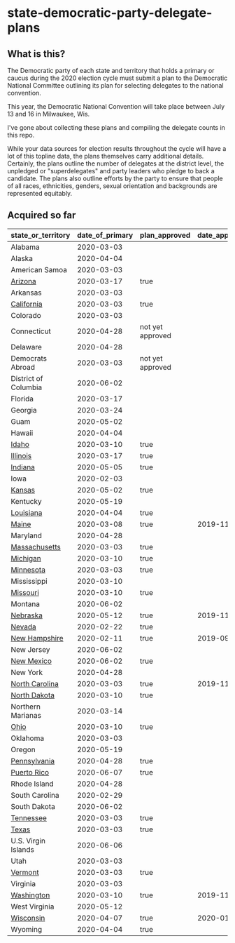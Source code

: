 state-democratic-party-delegate-plans
=====================================

## What is this?

The Democratic party of each state and territory that holds a primary or caucus during the 2020 election cycle must submit a plan to the Democratic National Committee outlining its plan for selecting delegates to the national convention.

This year, the Democratic National Convention will take place between July 13 and 16 in Milwaukee, Wis.

I've gone about collecting these plans and compiling the delegate counts in this repo.

While your data sources for election results throughout the cycle will have a lot of this topline data, the plans themselves carry additional details. Certainly, the plans outline the number of delegates at the district level, the unpledged or "superdelegates" and party leaders who pledge to back a candidate. The plans also outline efforts by the party to ensure that people of all races, ethnicities, genders, sexual orientation and backgrounds are represented equitably.

## Acquired so far

| state_or_territory   | date_of_primary | plan_approved    | date_approved | total_delegates |
|----------------------|-----------------|------------------|---------------|-----------------|
| Alabama              | 2020-03-03      |                  |               |                 |
| Alaska               | 2020-04-04      |                  |               |                 |
| American Samoa       | 2020-03-03      |                  |               |                 |
| [Arizona](delegate-plans/04-arizona-2020-delegate-selection-plan.pdf)              | 2020-03-17      | true             |               | 78              |
| Arkansas             | 2020-03-03      |                  |               |                 |
| [California](delegate-plans/06-california-2020-delegate-selection-plan.pdf)           | 2020-03-03      | true             |               | 495             |
| Colorado             | 2020-03-03      |                  |               |                 |
| Connecticut          | 2020-04-28      | not yet approved |               |                 |
| Delaware             | 2020-04-28      |                  |               |                 |
| Democrats Abroad     | 2020-03-03      | not yet approved |               |                 |
| District of Columbia | 2020-06-02      |                  |               |                 |
| Florida              | 2020-03-17      |                  |               |                 |
| Georgia              | 2020-03-24      |                  |               |                 |
| Guam                 | 2020-05-02      |                  |               |                 |
| Hawaii               | 2020-04-04      |                  |               |                 |
| [Idaho](delegate-plans/16-idaho-2020-delegate-selection-plan.pdf)                | 2020-03-10      | true             |               | 25              |
| [Illinois](delegate-plans/16-illinois-2020-delegate-selection-plan.pdf)             | 2020-03-17      | true             |               | 184             |
| [Indiana](delegate-plans/18-indiana-2020-delegate-selection-plan.pdf)              | 2020-05-05      | true             |               | 77              |
| Iowa                 | 2020-02-03      |                  |               |                 |
| [Kansas](delegate-plans/20-kansas-2020-delegate-selection-plan.pdf)               | 2020-05-02      | true             |               | 45              |
| Kentucky             | 2020-05-19      |                  |               |                 |
| [Louisiana](delegate-plans/22-louisiana-2020-delegate-selection-plan.pdf)            | 2020-04-04      | true             |               | 61              |
| [Maine](delegate-plans/23-maine-2020-delegate-selection-plan.pdf)                | 2020-03-08      | true             | 2019-11-12    | 32              |
| Maryland             | 2020-04-28      |                  |               |                 |
| [Massachusetts](delegate-plans/25-mass-2020-delegate-selection-plan.pdf)        | 2020-03-03      | true             |               | 114             |
| [Michigan](delegate-plans/26-michigan-2020-delegate-selection-plan.pdf)             | 2020-03-10      | true             |               | 147             |
| [Minnesota](delegate-plans/27-minnesota-2020-delegate-selection-plan.pdf)            | 2020-03-03      | true             |               | 91              |
| Mississippi          | 2020-03-10      |                  |               |                 |
| [Missouri](delegate-plans/29-missouri-2020-delegate-selection-plan.pdf)             | 2020-03-10      | true             |               | 78              |
| Montana              | 2020-06-02      |                  |               |                 |
| [Nebraska](delegate-plans/31-nebraska-2020-delegate-selection-plan.pdf)             | 2020-05-12      | true             | 2019-11-17    | 33              |
| [Nevada](delegate-plans/32-nevada-2020-delegate-selection-plan.pdf.pdf)               | 2020-02-22      | true             |               | 48              |
| [New Hampshire](delegate-plans/33-new-hampshire-2020-delegate-selection-plan.pdf)        | 2020-02-11      | true             | 2019-09-19    | 33              |
| New Jersey           | 2020-06-02      |                  |               |                 |
| [New Mexico](hdelegate-plans/35-new-mexico-2020-delegate-selection-plan.pdf)           | 2020-06-02      | true             |               | 40              |
| New York             | 2020-04-28      |                  |               |                 |
| [North Carolina](delegate-plans/37-north-carolina-2020-delegate-selection-plan.pdf)       | 2020-03-03      | true             | 2019-11-14    | 122             |
| [North Dakota](delegate-plans/38-north-dakota-2020-delegate-selection-plan.pdf)         | 2020-03-10      | true             |               | 18              |
| Northern Marianas    | 2020-03-14      |                  |               |                 |
| [Ohio](delegate-plans/39-ohio-2020-delegate-selection-plan.pdf)                 | 2020-03-10      | true             |               | 153             |
| Oklahoma             | 2020-03-03      |                  |               |                 |
| Oregon               | 2020-05-19      |                  |               |                 |
| [Pennsylvania](delegate-plans/42-pennsylvania-2020-delegate-selection-plan.pdf)         | 2020-04-28      | true             |               | 210             |
| [Puerto Rico](delegate-plans/72-puerto-rico-2020-delegate-selection-plan.pdf)          | 2020-06-07      | true             |               | 59              |
| Rhode Island         | 2020-04-28      |                  |               |                 |
| South Carolina       | 2020-02-29      |                  |               |                 |
| South Dakota         | 2020-06-02      |                  |               |                 |
| [Tennessee](delegate-plans/47-tennesee-2020-delegate-selection-plan.pdf)            | 2020-03-03      | true             |               | 73              |
| [Texas](delegate-plans/48-texas-2020-delegate-selection-plan.pdf)                | 2020-03-03      | true             |               | 262             |
| U.S. Virgin Islands  | 2020-06-06      |                  |               |                 |
| Utah                 | 2020-03-03      |                  |               |                 |
| [Vermont](delegate-plans/50-vermont-2020-delegate-selection-plan.pdf)              | 2020-03-03      | true             |               | 24              |
| Virginia             | 2020-03-03      |                  |               |                 |
| [Washington](delegate-plans/53-washington-2020-delegate-selection-plan.pdf)           | 2020-03-10      | true             | 2019-11-01    | 107             |
| West Virginia        | 2020-05-12      |                  |               |                 |
| [Wisconsin](delegate-plans/55-wisconsin-2020-delegate-selection-plan.pdf)            | 2020-04-07      | true             | 2020-01-21    | 90              |
| Wyoming              | 2020-04-04      | true |               | 12              |
